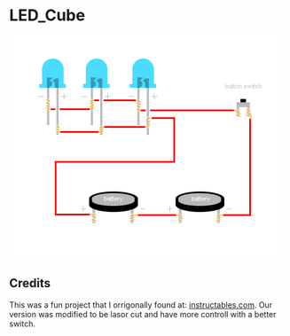 # LED_Cube

![circuit](https://github.com/make-on-the-lake/LED_Cube/blob/master/circuit.gif?raw=true)


## Credits

This was a fun project that I orrigonally found at: [instructables.com](http://www.instructables.com/id/LED-Cube-Night-Light/). Our version was modified to be lasor cut and have more controll with a better switch.
